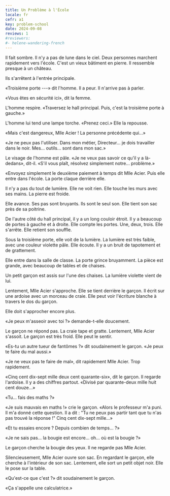 ```yaml
---
title: Un Problème à l'École
locale: fr
cefr: a1
key: problem-school
date: 2024-09-08
reviews: 1
#reviewers:
#- helene-wandering-french
---
```


Il fait sombre. Il n'y a pas de lune dans le ciel. Deux personnes marchent rapidement vers l'école. C'est un vieux bâtiment en pierre. Il ressemble presque à un château.

Ils s'arrêtent à l'entrée principale.

«Troisième porte ---» dit l'homme. Il a peur. Il n'arrive pas à parler.

«Vous êtes en sécurité ici», dit la femme.

L'homme respire. «Traversez le hall principal. Puis, c'est la troisième porte à gauche.»

L'homme lui tend une lampe torche. «Prenez ceci.» Elle la repousse.

«Mais c'est dangereux, Mlle Acier ! La personne précédente qui...»

«Je ne peux pas l'utiliser. Dans mon métier, Directeur... je dois travailler dans le noir. Mes... outils... sont dans mon sac.»

Le visage de l'homme est pâle. «Je ne veux pas savoir ce qu'il y a là-dedans», dit-il. «S'il vous plaît, résolvez simplement notre... problème.»

«Envoyez simplement le deuxième paiement à temps dit Mlle Acier. Puis elle entre dans l'école. La porte claque derrière elle.

Il n'y a pas du tout de lumière. Elle ne voit rien. Elle touche les murs avec ses mains. La pierre est froide.

Elle avance. Ses pas sont bruyants. Ils sont le seul son. Elle tient son sac près de sa poitrine.

De l'autre côté du hall principal, il y a un long couloir étroit. Il y a beaucoup de portes à gauche et à droite. Elle compte les portes. Une, deux, trois. Elle s'arrête. Elle retient son souffle.

Sous la troisième porte, elle voit de la lumière. La lumière est très faible, avec une couleur violette pâle. Elle écoute. Il y a un bruit de tapotement et de grattement.

Elle entre dans la salle de classe. La porte grince bruyamment. La pièce est grande, avec beaucoup de tables et de chaises.

Un petit garçon est assis sur l'une des chaises. La lumière violette vient de lui.

Lentement, Mlle Acier s'approche. Elle se tient derrière le garçon. Il écrit sur une ardoise avec un morceau de craie. Elle peut voir l'écriture blanche à travers le dos du garçon.

Elle doit s'approcher encore plus.

«Je peux m'asseoir avec toi ?» demande-t-elle doucement.

Le garçon ne répond pas. La craie tape et gratte. Lentement, Mlle Acier s'assoit. Le garçon est très froid. Elle peut le sentir.

«Es-tu un autre tueur de fantômes ?» dit soudainement le garçon. «Je peux te faire du mal aussi.»

«Je ne veux pas te faire de mal», dit rapidement Mlle Acier. Trop rapidement.

«Cinq cent dix-sept mille deux cent quarante-six», dit le garçon. Il regarde l'ardoise. Il y a des chiffres partout. «Divisé par quarante-deux mille huit cent douze...»

«Tu... fais des maths ?»

«Je suis mauvais en maths !» crie le garçon. «Alors le professeur m'a puni. Il m'a donné cette question. Il a dit : "Tu ne peux pas partir tant que tu n'as pas trouvé la réponse !" Cinq cent dix-sept mille...»

«Et tu essaies encore ? Depuis combien de temps... ?»

«Je ne sais pas... la bougie est encore... oh... où est la bougie ?»

Le garçon cherche la bougie des yeux. Il ne regarde pas Mlle Acier.

Silencieusement, Mlle Acier ouvre son sac. En regardant le garçon, elle cherche à l'intérieur de son sac. Lentement, elle sort un petit objet noir. Elle le pose sur la table.

«Qu'est-ce que c'est ?» dit soudainement le garçon.

«Ça s'appelle une calculatrice.»
